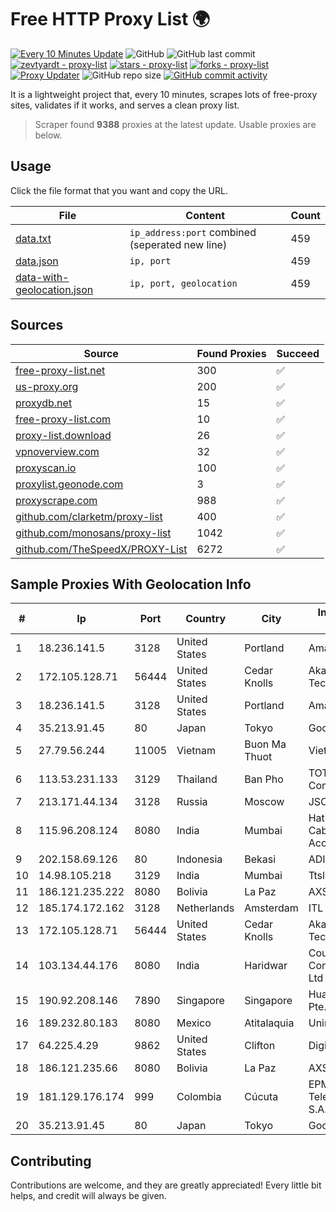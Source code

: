 
# Free HTTP Proxy List 🌍

[![Every 10 Minutes Update](https://github.com/mertguvencli/http-proxy-list/actions/workflows/main.yml/badge.svg?branch=main)](https://github.com/mertguvencli/http-proxy-list/actions/workflows/main.yml)
![GitHub](https://img.shields.io/github/license/mertguvencli/http-proxy-list)
![GitHub last commit](https://img.shields.io/github/last-commit/mertguvencli/http-proxy-list)
[![zevtyardt - proxy-list](https://img.shields.io/static/v1?label=zevtyardt&message=proxy-list&color=blue&logo=github)](https://github.com/zevtyardt/proxy-list "Go to GitHub repo")
[![stars - proxy-list](https://img.shields.io/github/stars/zevtyardt/proxy-list?style=social)](https://github.com/zevtyardt/proxy-list)
[![forks - proxy-list](https://img.shields.io/github/forks/zevtyardt/proxy-list?style=social)](https://github.com/zevtyardt/proxy-list)
[![Proxy Updater](https://github.com/zevtyardt/proxy-list/workflows/Proxy%20Updater/badge.svg)](https://github.com/zevtyardt/proxy-list/actions?query=workflow:"Proxy+Updater")
![GitHub repo size](https://img.shields.io/github/repo-size/zevtyardt/proxy-list)
[![GitHub commit activity](https://img.shields.io/github/commit-activity/m/zevtyardt/proxy-list?logo=commits)](https://github.com/zevtyardt/proxy-list/commits/main)

It is a lightweight project that, every 10 minutes, scrapes lots of free-proxy sites, validates if it works, and serves a clean proxy list.

> Scraper found **9388** proxies at the latest update. Usable proxies are below.

## Usage

Click the file format that you want and copy the URL.

|File|Content|Count|
|----|-------|-----|
|[data.txt](https://raw.githubusercontent.com/mertguvencli/http-proxy-list/main/proxy-list/data.txt)|`ip_address:port` combined (seperated new line)|459|
|[data.json](https://raw.githubusercontent.com/mertguvencli/http-proxy-list/main/proxy-list/data.json)|`ip, port`|459|
|[data-with-geolocation.json](https://raw.githubusercontent.com/mertguvencli/http-proxy-list/main/proxy-list/data-with-geolocation.json)|`ip, port, geolocation`|459|

## Sources

|Source|Found Proxies|Succeed|
|------|-------------|-------|
|[free-proxy-list.net](https://free-proxy-list.net)|300|✅|
|[us-proxy.org](https://www.us-proxy.org)|200|✅|
|[proxydb.net](http://proxydb.net)|15|✅|
|[free-proxy-list.com](https://free-proxy-list.com/?page=&port=&type%5B%5D=http&type%5B%5D=https&up_time=0&search=Search)|10|✅|
|[proxy-list.download](https://www.proxy-list.download/HTTP)|26|✅|
|[vpnoverview.com](https://vpnoverview.com/privacy/anonymous-browsing/free-proxy-servers)|32|✅|
|[proxyscan.io](https://www.proxyscan.io)|100|✅|
|[proxylist.geonode.com](https://proxylist.geonode.com/api/proxy-list?limit=300&page=1&sort_by=lastChecked&sort_type=desc&protocols=http,https)|3|✅|
|[proxyscrape.com](https://api.proxyscrape.com/v2/?request=displayproxies&protocol=http&timeout=10000&country=all&ssl=all&anonymity=all)|988|✅|
|[github.com/clarketm/proxy-list](https://raw.githubusercontent.com/clarketm/proxy-list/master/proxy-list-raw.txt)|400|✅|
|[github.com/monosans/proxy-list](https://raw.githubusercontent.com/monosans/proxy-list/main/proxies/http.txt)|1042|✅|
|[github.com/TheSpeedX/PROXY-List](https://raw.githubusercontent.com/TheSpeedX/PROXY-List/master/http.txt)|6272|✅|


## Sample Proxies With Geolocation Info

|#|Ip|Port|Country|City|Internet Service Provider|
|-|--|----|-------|----|-------------------------|
|1|18.236.141.5|3128|United States|Portland|Amazon.com, Inc.|
|2|172.105.128.71|56444|United States|Cedar Knolls|Akamai Technologies|
|3|18.236.141.5|3128|United States|Portland|Amazon.com, Inc.|
|4|35.213.91.45|80|Japan|Tokyo|Google LLC|
|5|27.79.56.244|11005|Vietnam|Buon Ma Thuot|Viettel Group|
|6|113.53.231.133|3129|Thailand|Ban Pho|TOT Public Company Limited|
|7|213.171.44.134|3128|Russia|Moscow|JSC Comcor|
|8|115.96.208.124|8080|India|Mumbai|Hathway IP over Cable Internet Access|
|9|202.158.69.126|80|Indonesia|Bekasi|ADITAMA6|
|10|14.98.105.218|3129|India|Mumbai|Ttsl KOL ILL|
|11|186.121.235.222|8080|Bolivia|La Paz|AXS Bolivia S. A.|
|12|185.174.172.162|3128|Netherlands|Amsterdam|ITL LLC|
|13|172.105.128.71|56444|United States|Cedar Knolls|Akamai Technologies|
|14|103.134.44.176|8080|India|Haridwar|Countrylink Communiction Pvt Ltd|
|15|190.92.208.146|7890|Singapore|Singapore|Huawei International Pte. LTD|
|16|189.232.80.183|8080|Mexico|Atitalaquia|Uninet S.A. de C.V.|
|17|64.225.4.29|9862|United States|Clifton|DigitalOcean, LLC|
|18|186.121.235.66|8080|Bolivia|La Paz|AXS Bolivia S. A.|
|19|181.129.176.174|999|Colombia|Cúcuta|EPM Telecomunicaciones S.A. E.S.P.|
|20|35.213.91.45|80|Japan|Tokyo|Google LLC|



## Contributing

Contributions are welcome, and they are greatly appreciated! Every
little bit helps, and credit will always be given.

